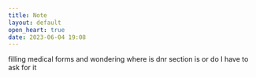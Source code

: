 ```yaml
---
title: Note
layout: default
open_heart: true
date: 2023-06-04 19:08
---
```


filling medical forms and wondering where is dnr section is or do I have to ask for it
